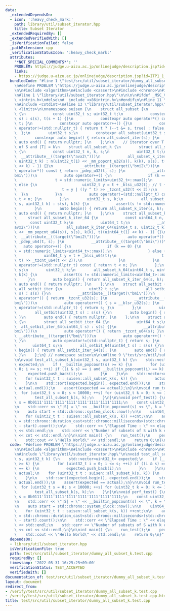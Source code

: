 ```yaml
---
data:
  _extendedDependsOn:
  - icon: ':heavy_check_mark:'
    path: library/util/subset_iterator.hpp
    title: Subset Iterator
  _extendedRequiredBy: []
  _extendedVerifiedWith: []
  _isVerificationFailed: false
  _pathExtension: cpp
  _verificationStatusIcon: ':heavy_check_mark:'
  attributes:
    '*NOT_SPECIAL_COMMENTS*': ''
    PROBLEM: https://judge.u-aizu.ac.jp/onlinejudge/description.jsp?id=ITP1_1_A
    links:
    - https://judge.u-aizu.ac.jp/onlinejudge/description.jsp?id=ITP1_1_A
  bundledCode: "#line 1 \"test/src/util/subset_iterator/dummy_all_subset_k.test.cpp\"\
    \n#define PROBLEM \"https://judge.u-aizu.ac.jp/onlinejudge/description.jsp?id=ITP1_1_A\"\
    \n\n#include <algorithm>\n#include <cassert>\n#include <chrono>\n#include <iostream>\n\
    \n#line 1 \"library/util/subset_iterator.hpp\"\n\n\n\n#ifdef _MSC_VER\n#  include\
    \ <intrin.h>\n#else\n#  include <x86intrin.h>\n#endif\n\n#line 11 \"library/util/subset_iterator.hpp\"\
    \n#include <cstdint>\n#line 13 \"library/util/subset_iterator.hpp\"\n#include\
    \ <limits>\n\nnamespace suisen {\n    struct all_subset {\n        struct all_subset_iter\
    \ {\n            const uint32_t s; uint32_t t;\n            constexpr all_subset_iter(uint32_t\
    \ s) : s(s), t(s + 1) {}\n            constexpr auto operator*() const { return\
    \ t; }\n            constexpr auto operator++() {}\n            constexpr auto\
    \ operator!=(std::nullptr_t) { return t ? (--t &= s, true) : false; }\n      \
    \  };\n        uint32_t s;\n        constexpr all_subset(uint32_t s) : s(s) {}\n\
    \        constexpr auto begin() { return all_subset_iter(s); }\n        constexpr\
    \ auto end() { return nullptr; }\n    };\n\n    // iterator over T s.t. T is subset\
    \ of S and |T| = k\n    struct all_subset_k {\n        struct all_subset_k_iter\
    \ {\n            const uint32_t n, k, s;\n            uint32_t t;\n          \
    \  __attribute__((target(\"avx2\")))\n            all_subset_k_iter(uint32_t s,\
    \ uint32_t k) : n(uint32_t(1) << _mm_popcnt_u32(s)), k(k), s(s), t((uint32_t(1)\
    \ << k) - 1) {}\n            __attribute__((target(\"bmi2\")))\n            auto\
    \ operator*() const { return _pdep_u32(t, s); }\n            __attribute__((target(\"\
    bmi\")))\n            auto operator++() {\n                if (k == 0) {\n   \
    \                 t = std::numeric_limits<uint32_t>::max();\n                }\
    \ else {\n                    uint32_t y = t + _blsi_u32(t); // t + (-t & t)\n\
    \                    t = y | ((y ^ t) >> _tzcnt_u32(t << 2));\n              \
    \  }\n            }\n            auto operator!=(std::nullptr_t) const { return\
    \ t < n; }\n        };\n        uint32_t s, k;\n        all_subset_k(uint32_t\
    \ s, uint32_t k) : s(s), k(k) {\n            assert(s != std::numeric_limits<uint32_t>::max());\n\
    \        }\n        auto begin() { return all_subset_k_iter(s, k); }\n       \
    \ auto end() { return nullptr; }\n    };\n\n    struct all_subset_k_64 {\n   \
    \     struct all_subset_k_iter_64 {\n            const uint64_t n, s;\n      \
    \      const uint32_t k;\n            uint64_t t;\n            __attribute__((target(\"\
    avx2\")))\n            all_subset_k_iter_64(uint64_t s, uint32_t k) : n(uint64_t(1)\
    \ << _mm_popcnt_u64(s)), s(s), k(k), t((uint64_t(1) << k) - 1) {}\n          \
    \  __attribute__((target(\"bmi2\")))\n            auto operator*() const { return\
    \ _pdep_u64(t, s); }\n            __attribute__((target(\"bmi\")))\n         \
    \   auto operator++() {\n                if (k == 0) {\n                    t\
    \ = std::numeric_limits<uint64_t>::max();\n                } else {\n        \
    \            uint64_t y = t + _blsi_u64(t);\n                    t = y | ((y ^\
    \ t) >> _tzcnt_u64(t << 2));\n                }\n            }\n            auto\
    \ operator!=(std::nullptr_t) const { return t < n; }\n        };\n        uint64_t\
    \ s;\n        uint32_t k;\n        all_subset_k_64(uint64_t s, uint32_t k) : s(s),\
    \ k(k) {\n            assert(s != std::numeric_limits<uint64_t>::max());\n   \
    \     }\n        auto begin() { return all_subset_k_iter_64(s, k); }\n       \
    \ auto end() { return nullptr; }\n    };\n\n    struct all_setbit {\n        struct\
    \ all_setbit_iter {\n            uint32_t s;\n            all_setbit_iter(uint32_t\
    \ s) : s(s) {}\n            __attribute__((target(\"bmi\")))\n            auto\
    \ operator*() { return _tzcnt_u32(s); }\n            __attribute__((target(\"\
    bmi\")))\n            auto operator++() { s = __blsr_u32(s); }\n            auto\
    \ operator!=(std::nullptr_t) { return s; }\n        };\n        uint32_t s;\n\
    \        all_setbit(uint32_t s) : s(s) {}\n        auto begin() { return all_setbit_iter(s);\
    \ }\n        auto end() { return nullptr; }\n    };\n\n    struct all_setbit_64\
    \ {\n        struct all_setbit_iter_64 {\n            uint64_t s;\n          \
    \  all_setbit_iter_64(uint64_t s) : s(s) {}\n            __attribute__((target(\"\
    bmi\")))\n            auto operator*() { return _tzcnt_u64(s); }\n           \
    \ __attribute__((target(\"bmi\")))\n            auto operator++() { s = __blsr_u64(s);\
    \ }\n            auto operator!=(std::nullptr_t) { return s; }\n        };\n \
    \       uint64_t s;\n        all_setbit_64(uint64_t s) : s(s) {}\n        auto\
    \ begin() { return all_setbit_iter_64(s); }\n        auto end() { return nullptr;\
    \ }\n    };\n} // namespace suisen\n\n\n#line 9 \"test/src/util/subset_iterator/dummy_all_subset_k.test.cpp\"\
    \n\nvoid test_all_subset_k(uint32_t s, uint32_t k) {\n    std::vector<uint32_t>\
    \ expected;\n    if (__builtin_popcount(s) >= k) {\n        for (uint32_t i =\
    \ 0; i <= s; ++i) if ((i & s) == i and __builtin_popcount(i) == k) {\n       \
    \     expected.push_back(i);\n        }\n    }\n\n    std::vector<uint32_t> actual;\n\
    \    for (uint32_t t : suisen::all_subset_k(s, k)) {\n        actual.push_back(t);\n\
    \    }\n\n    std::sort(expected.begin(), expected.end());\n    std::sort(actual.begin(),\
    \ actual.end());\n    assert(expected == actual);\n}\n\nvoid run_test() {\n  \
    \  for (uint32_t s = 0; s < 10000; ++s) for (uint32_t k = 0; k <= 15; ++k) {\n\
    \        test_all_subset_k(s, k);\n    }\n}\n\nvoid perf_test() {\n    const uint32_t\
    \ s = 0b0111'1111'1111'1111'1111'1111'1111'1111;\n    const uint32_t k = 15;\n\
    \n    std::cerr << \"|S| = \" << __builtin_popcount(s) << \", k = \" << k << std::endl;\n\
    \n    auto start = std::chrono::system_clock::now();\n\n    uint64_t cnt = 0;\n\
    \    for (uint32_t t : suisen::all_subset_k(s, k)) ++cnt;\n\n    auto elapsed\
    \ = std::chrono::duration_cast<std::chrono::milliseconds>(std::chrono::system_clock::now()\
    \ - start).count();\n\n    std::cerr << \"Elapsed Time : \" << elapsed << \" ms\"\
    \ << std::endl;\n    std::cerr << \"Number of subsets of S with k elements : \"\
    \ << cnt << std::endl;\n}\n\nint main() {\n    run_test();\n    perf_test();\n\
    \    std::cout << \"Hello World\" << std::endl;\n    return 0;\n}\n"
  code: "#define PROBLEM \"https://judge.u-aizu.ac.jp/onlinejudge/description.jsp?id=ITP1_1_A\"\
    \n\n#include <algorithm>\n#include <cassert>\n#include <chrono>\n#include <iostream>\n\
    \n#include \"library/util/subset_iterator.hpp\"\n\nvoid test_all_subset_k(uint32_t\
    \ s, uint32_t k) {\n    std::vector<uint32_t> expected;\n    if (__builtin_popcount(s)\
    \ >= k) {\n        for (uint32_t i = 0; i <= s; ++i) if ((i & s) == i and __builtin_popcount(i)\
    \ == k) {\n            expected.push_back(i);\n        }\n    }\n\n    std::vector<uint32_t>\
    \ actual;\n    for (uint32_t t : suisen::all_subset_k(s, k)) {\n        actual.push_back(t);\n\
    \    }\n\n    std::sort(expected.begin(), expected.end());\n    std::sort(actual.begin(),\
    \ actual.end());\n    assert(expected == actual);\n}\n\nvoid run_test() {\n  \
    \  for (uint32_t s = 0; s < 10000; ++s) for (uint32_t k = 0; k <= 15; ++k) {\n\
    \        test_all_subset_k(s, k);\n    }\n}\n\nvoid perf_test() {\n    const uint32_t\
    \ s = 0b0111'1111'1111'1111'1111'1111'1111'1111;\n    const uint32_t k = 15;\n\
    \n    std::cerr << \"|S| = \" << __builtin_popcount(s) << \", k = \" << k << std::endl;\n\
    \n    auto start = std::chrono::system_clock::now();\n\n    uint64_t cnt = 0;\n\
    \    for (uint32_t t : suisen::all_subset_k(s, k)) ++cnt;\n\n    auto elapsed\
    \ = std::chrono::duration_cast<std::chrono::milliseconds>(std::chrono::system_clock::now()\
    \ - start).count();\n\n    std::cerr << \"Elapsed Time : \" << elapsed << \" ms\"\
    \ << std::endl;\n    std::cerr << \"Number of subsets of S with k elements : \"\
    \ << cnt << std::endl;\n}\n\nint main() {\n    run_test();\n    perf_test();\n\
    \    std::cout << \"Hello World\" << std::endl;\n    return 0;\n}"
  dependsOn:
  - library/util/subset_iterator.hpp
  isVerificationFile: true
  path: test/src/util/subset_iterator/dummy_all_subset_k.test.cpp
  requiredBy: []
  timestamp: '2022-05-31 16:25:25+09:00'
  verificationStatus: TEST_ACCEPTED
  verifiedWith: []
documentation_of: test/src/util/subset_iterator/dummy_all_subset_k.test.cpp
layout: document
redirect_from:
- /verify/test/src/util/subset_iterator/dummy_all_subset_k.test.cpp
- /verify/test/src/util/subset_iterator/dummy_all_subset_k.test.cpp.html
title: test/src/util/subset_iterator/dummy_all_subset_k.test.cpp
---
```

